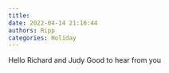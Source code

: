 ```yaml
---
title: 
date: 2022-04-14 21:16:44
authors: Ripp
categories: Holiday
---
```


 Hello Richard and Judy 
Good to hear from you